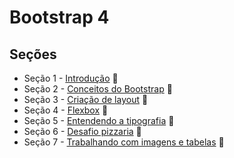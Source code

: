 # Bootstrap 4

## Seções
  - Seção 1 - [Introdução](https://github.com/lfnd0/Bootstrap4/tree/master/secao1_introducao) :file_folder:
  - Seção 2 - [Conceitos do Bootstrap](https://github.com/lfnd0/Bootstrap4/tree/master/secao2_conceitos_bootstrap) :file_folder:
  - Seção 3 - [Criação de layout](https://github.com/lfnd0/Bootstrap4/tree/master/secao3_criacao_layout) :file_folder:
  - Seção 4 - [Flexbox](https://github.com/lfnd0/Bootstrap4/tree/master/secao4_flexbox) :file_folder:
  - Seção 5 - [Entendendo a tipografia](https://github.com/lfnd0/Bootstrap4/tree/master/secao5_entendendo_tipografia) :file_folder:
  - Seção 6 - [Desafio pizzaria](https://github.com/lfnd0/Bootstrap4/tree/master/secao6_desafio_pizzaria) :file_folder:
  - Seção 7 - [Trabalhando com imagens e tabelas](https://github.com/lfnd0/Bootstrap4/tree/master/secao7_trabalhando_imagens_tabelas) :file_folder:
